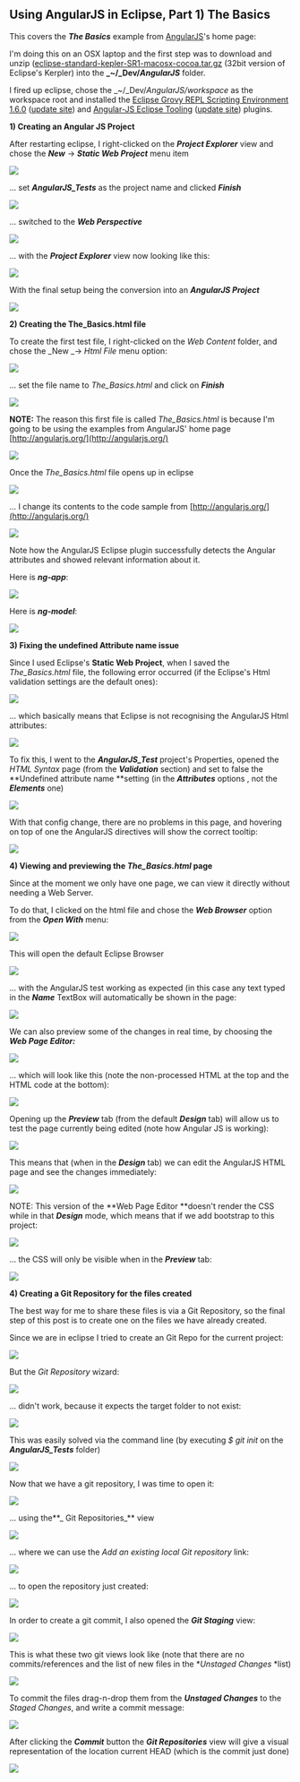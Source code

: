##  Using AngularJS in Eclipse, Part 1) The Basics

This  covers the _**The Basics**_ example from [AngularJS](http://angularjs.org/http://angularjs.org/)'s home page:  

I'm doing this on an OSX laptop and the first step was to download and unzip ([eclipse-standard-kepler-SR1-macosx-cocoa.tar.gz](http://www.eclipse.org/downloads/download.php?file=/technology/epp/downloads/release/kepler/SR1/eclipse-standard-kepler-SR1-macosx-cocoa.tar.gz) (32bit version of Eclipse's Kerpler) into the **_~/_Dev/_AngularJS_** folder.

I fired up eclipse, chose the _~/_Dev/_AngularJS/workspace_ as the workspace root and installed the [Eclipse Grovy REPL Scripting Environment 1.6.0](https://marketplace.eclipse.org/content/eclipse-grovy-repl-scripting-environment) ([update site](http://eclipse-plugin-builder.azurewebsites.net/)) and [Angular-JS Eclipse Tooling](https://github.com/angelozerr/angularjs-eclipse) ([update site](http://oss.opensagres.fr/angularjs-eclipse/1.0.0-SNAPSHOT/)) plugins.


**1) Creating an Angular JS Project**  

After restarting eclipse, I right-clicked on the **_Project Explorer_** view and chose the **_New_** -> **_Static Web Project_** menu item

[![](images/Screen_Shot_2014-02-19_at_16_38_43.png)](http://1.bp.blogspot.com/-B56lO0g6zwU/UwT3bmHMyGI/AAAAAAAAG5g/obPhZ5coWD0/s1600/Screen+Shot+2014-02-19+at+16.38.43.png)

... set **_AngularJS_Tests_** as the project name and clicked **_Finish_**

[![](images/Screen_Shot_2014-02-19_at_16_39_32.png)](http://2.bp.blogspot.com/-ZhxlaymwSS4/UwT3bntfzpI/AAAAAAAAG5c/kHEzhp8An3o/s1600/Screen+Shot+2014-02-19+at+16.39.32.png)

... switched to the **_Web Perspective_**

[![](images/Screen_Shot_2014-02-19_at_16_39_57.png)](http://3.bp.blogspot.com/-pRBNqa_-K70/UwT3btXOHtI/AAAAAAAAG5k/1OYo1Wheozg/s1600/Screen+Shot+2014-02-19+at+16.39.57.png)

... with the **_Project Explorer_** view now looking like this:

[![](images/Screen_Shot_2014-02-19_at_16_40_53.png)](http://2.bp.blogspot.com/-vUmO4KWEeCk/UwT3elCZ6KI/AAAAAAAAG6g/_aH6OZa9v5A/s1600/Screen+Shot+2014-02-19+at+16.40.53.png)

With the final setup being the conversion into an **_AngularJS Project_**

[![](images/Screen_Shot_2014-02-19_at_16_41_04.png)](http://1.bp.blogspot.com/-dzwplDIMxb0/UwT3cdjBDKI/AAAAAAAAG54/2byieoOAs9M/s1600/Screen+Shot+2014-02-19+at+16.41.04.png)

**2) Creating the The_Basics.html file**  

To create the first test file, I right-clicked on the _Web Content_ folder, and chose the _New _-> _Html File_ menu option:

[![](images/Screen_Shot_2014-02-19_at_16_41_54.png)](http://3.bp.blogspot.com/-UQwFx9Pcu7o/UwT3cp2EJoI/AAAAAAAAG5w/HOw6n4w5kAg/s1600/Screen+Shot+2014-02-19+at+16.41.54.png)

... set the file name to *The_Basics.html* and click on **_Finish_**

[![](images/Screen_Shot_2014-02-19_at_16_47_16.png)](http://1.bp.blogspot.com/-DKxJ3nFj4m4/UwT3dixOjTI/AAAAAAAAG6I/SWnCUKowE_c/s1600/Screen+Shot+2014-02-19+at+16.47.16.png)

**NOTE:** The reason this first file is called *The_Basics.html* is because I'm going to be using the examples from AngularJS' home page [http://angularjs.org/](http://angularjs.org/)

[![](images/Screen_Shot_2014-02-19_at_16_42_29.png)](http://4.bp.blogspot.com/-vXqvs93ufKA/UwT3dCrwLEI/AAAAAAAAG6A/WUsTnutGFsY/s1600/Screen+Shot+2014-02-19+at+16.42.29.png)

Once the *The_Basics.html* file opens up in eclipse

[![](images/Screen_Shot_2014-02-19_at_16_49_31.png)](http://2.bp.blogspot.com/-FclBKDoB6lo/UwT3dw43skI/AAAAAAAAG6Q/woQaq-hfQkc/s1600/Screen+Shot+2014-02-19+at+16.49.31.png)

... I change its contents to the code sample from [http://angularjs.org/](http://angularjs.org/)

[![](images/Screen_Shot_2014-02-19_at_16_50_25.png)](http://4.bp.blogspot.com/-fyWC3rSrsSo/UwT3eDJWJSI/AAAAAAAAG6Y/sjT7XrJw9VQ/s1600/Screen+Shot+2014-02-19+at+16.50.25.png)

Note how the AngularJS Eclipse plugin successfully detects the Angular attributes and showed relevant information about it.

Here is **_ng-app_**:

[![](images/Screen_Shot_2014-02-19_at_16_50_51.png)](http://3.bp.blogspot.com/-P7uYPDmj7Ok/UwT3g2zdphI/AAAAAAAAG7Q/uqM-oea5-l8/s1600/Screen+Shot+2014-02-19+at+16.50.51.png)

Here is **_ng-model_**:

[![](images/Screen_Shot_2014-02-19_at_16_51_08.png)](http://4.bp.blogspot.com/-KQiS1VKPVPM/UwT3e0Z11XI/AAAAAAAAG6o/C-4ykgVRmkM/s1600/Screen+Shot+2014-02-19+at+16.51.08.png)

**3) Fixing the undefined Attribute name issue**  

Since I used Eclipse's **Static Web Project**, when I saved the *The_Basics.html* file, the following error  occurred (if the Eclipse's Html validation settings are the default ones):

[![](images/Screen_Shot_2014-02-19_at_16_51_22.png)](http://3.bp.blogspot.com/-jfY0Yk4SOYA/UwT3fDl7qBI/AAAAAAAAG60/EQN7MUJth8M/s1600/Screen+Shot+2014-02-19+at+16.51.22.png)

... which basically means that Eclipse is not recognising the AngularJS Html attributes:

[![](images/Screen_Shot_2014-02-19_at_16_51_27.png)](http://3.bp.blogspot.com/-AYADiOtSbMM/UwT3ft_lm-I/AAAAAAAAG64/JI0a-IVDPQ0/s1600/Screen+Shot+2014-02-19+at+16.51.27.png)


To fix this, I went to the **_AngularJS_Test_** project's Properties, opened the _HTML Syntax_ page (from the **_Validation_** section) and set to false the **Undefined attribute name **setting (in the **_Attributes_** options , not the **_Elements_** one)  

[![](images/Screen_Shot_2014-02-19_at_17_08_36.png)](http://1.bp.blogspot.com/-MVLxW_PXxwo/UwT3hEVTSsI/AAAAAAAAG7Y/Q-XsYvC4s10/s1600/Screen+Shot+2014-02-19+at+17.08.36.png)

With that config change, there are no problems in this page, and hovering on top of one the AngularJS directives will show the correct tooltip:

[![](images/Screen_Shot_2014-02-19_at_17_09_28.png)](http://4.bp.blogspot.com/-H4MjXZg2SMc/UwT3hvbU0yI/AAAAAAAAG7g/P4mHFJIMvO0/s1600/Screen+Shot+2014-02-19+at+17.09.28.png)

**4) Viewing and previewing the *The_Basics.html* page**

Since at the moment we only have one page, we can view it directly without needing a Web Server.

To do that, I clicked on the html file and chose the **_Web Browser_** option from the **_Open With_** menu:

[![](images/Screen_Shot_2014-02-19_at_17_09_41.png)](http://2.bp.blogspot.com/-sWciFaQbqeQ/UwT3iOUtRrI/AAAAAAAAG7o/V8cwAq2N9h8/s1600/Screen+Shot+2014-02-19+at+17.09.41.png)

This will open the default Eclipse Browser

[![](images/Screen_Shot_2014-02-19_at_17_10_10.png)](http://1.bp.blogspot.com/-CbK66SqYCkc/UwT3iW6QfEI/AAAAAAAAG7w/dOj4I4-j8FQ/s1600/Screen+Shot+2014-02-19+at+17.10.10.png)

... with the AngularJS test working as expected (in this case any text typed in the **_Name_** TextBox will automatically be shown in the page:

[![](images/Screen_Shot_2014-02-19_at_17_10_21.png)](http://3.bp.blogspot.com/-RuhT5HnDH44/UwT3lGATGbI/AAAAAAAAG9E/JbSgRs1AgLI/s1600/Screen+Shot+2014-02-19+at+17.10.21.png)

We can also preview some of the changes in real time, by choosing the **_Web Page Editor:_**

[![](images/Screen_Shot_2014-02-19_at_17_10_46.png)](http://3.bp.blogspot.com/--Zk4Jhq1q10/UwT3i7ULY1I/AAAAAAAAG8A/hPCJY0Dhvp0/s1600/Screen+Shot+2014-02-19+at+17.10.46.png)

... which will look like this (note the non-processed HTML at the top and the HTML code at the bottom):

[![](images/Screen_Shot_2014-02-19_at_17_11_04.png)](http://1.bp.blogspot.com/-WoqWmXfqsDQ/UwT3jUK_V_I/AAAAAAAAG8M/c1dnxd3IKbA/s1600/Screen+Shot+2014-02-19+at+17.11.04.png)

Opening up the **_Preview_** tab (from the default **_Design_** tab) will allow us to test the page currently being edited (note how Angular JS is working):

[![](images/Screen_Shot_2014-02-19_at_17_11_23.png)](http://3.bp.blogspot.com/-2e7BA0FetAY/UwT3jjddTdI/AAAAAAAAG8Q/bxXOKRvChJE/s1600/Screen+Shot+2014-02-19+at+17.11.23.png)

This means that (when in the **_Design_** tab) we can edit the AngularJS HTML page and see the changes immediately:

[![](images/Screen_Shot_2014-02-19_at_17_12_13.png)](http://2.bp.blogspot.com/-N9TmY355300/UwT3kFqFOZI/AAAAAAAAG8Y/SeUGg_Tvn18/s1600/Screen+Shot+2014-02-19+at+17.12.13.png)

NOTE: This version of the **Web Page Editor **doesn't render the CSS while in that **_Design_** mode, which means that if we add bootstrap to this project:

[![](images/Screen_Shot_2014-02-19_at_17_23_58.png)](http://4.bp.blogspot.com/-Owx235gciTc/UwT3kc0-U3I/AAAAAAAAG8g/X95IRlvKGyQ/s1600/Screen+Shot+2014-02-19+at+17.23.58.png)

... the CSS will only be visible when in the **_Preview_** tab:  

[![](images/Screen_Shot_2014-02-19_at_17_24_12.png)](http://4.bp.blogspot.com/-vtCpjTUJ6HI/UwT3lFkk96I/AAAAAAAAG8o/3CJFCWUcHz0/s1600/Screen+Shot+2014-02-19+at+17.24.12.png)

**4) Creating a Git Repository for the files created**  

The best way for me to share these files is via a Git Repository, so the final step of this post is to create one on the files we have already created.

Since we are in eclipse I tried to create an Git Repo for the current project:

[![](images/Screen_Shot_2014-02-19_at_17_43_58.png)](http://2.bp.blogspot.com/-78lb7IDudvA/UwT3lfIyZhI/AAAAAAAAG9A/Pngz503zyp8/s1600/Screen+Shot+2014-02-19+at+17.43.58.png)

But the *Git Repository* wizard:  

[![](images/Screen_Shot_2014-02-19_at_17_44_24.png)](http://2.bp.blogspot.com/-zrzeIFi5avY/UwT3mU6UnMI/AAAAAAAAG9Y/piIfA7US_iY/s1600/Screen+Shot+2014-02-19+at+17.44.24.png)

... didn't work, because it expects the target folder to not exist:

[![](images/Screen_Shot_2014-02-19_at_17_48_31.png)](http://1.bp.blogspot.com/-2IGWLah2ODg/UwT3n0cIfhI/AAAAAAAAG9k/qk8VL68vsnA/s1600/Screen+Shot+2014-02-19+at+17.48.31.png)

This was easily solved via the command line (by executing _$ git init_ on the **_AngularJS_Tests_** folder)

[![](images/Screen_Shot_2014-02-19_at_18_22_10.png)](http://4.bp.blogspot.com/-9ilkH_K52hc/UwT3oWA1Z_I/AAAAAAAAG9w/N1B1DekFHaA/s1600/Screen+Shot+2014-02-19+at+18.22.10.png)

Now that we have a git repository, I was time to open it:

[![](images/Screen_Shot_2014-02-19_at_17_45_45.png)](http://1.bp.blogspot.com/-2P0K6E8UEZU/UwT3pKaG3GI/AAAAAAAAG-E/7Yw-3lIuMdM/s1600/Screen+Shot+2014-02-19+at+17.45.45.png)

... using the**_ Git Repositories_** view

[![](images/Screen_Shot_2014-02-19_at_17_46_03.png)](http://3.bp.blogspot.com/-Syxk6Em1Stg/UwT3ntsuakI/AAAAAAAAG9o/uE8XQJlK3hg/s1600/Screen+Shot+2014-02-19+at+17.46.03.png)

... where we can use the _Add an existing local Git repository_ link:

[![](images/Screen_Shot_2014-02-19_at_18_22_37.png)](http://3.bp.blogspot.com/-17VitQGxFEo/UwT3orgLBkI/AAAAAAAAG94/S8UEYWUIiMA/s1600/Screen+Shot+2014-02-19+at+18.22.37.png)

... to open the repository just created:

[![](images/Screen_Shot_2014-02-19_at_18_23_07.png)](http://4.bp.blogspot.com/-6aYeGTVpz_M/UwT3puS339I/AAAAAAAAG-I/6mTJfOI5h6c/s1600/Screen+Shot+2014-02-19+at+18.23.07.png)

In order to create a git commit, I also opened the **_Git Staging_** view:

[![](images/Screen_Shot_2014-02-19_at_18_24_16.png)](http://1.bp.blogspot.com/-QRSV4DLjj-w/UwT3qGkEHKI/AAAAAAAAG-Y/QOmiYR5Tq8g/s1600/Screen+Shot+2014-02-19+at+18.24.16.png)

This is what these two git views look like (note that there are no commits/references and the list of new files in the **Unstaged Changes* *list)

[![](images/Screen_Shot_2014-02-19_at_18_25_20.png)](http://3.bp.blogspot.com/-ifymHiFLfgw/UwT3qc0ohEI/AAAAAAAAG-U/yy-EKFgBuxA/s1600/Screen+Shot+2014-02-19+at+18.25.20.png)

To commit the files drag-n-drop them from the **_Unstaged Changes_** to the _Staged Changes_, and write a commit message:

[![](images/Screen_Shot_2014-02-19_at_18_25_49.png)](http://3.bp.blogspot.com/-Zww7cJPHNKQ/UwT3q14aULI/AAAAAAAAG-g/my0wVqdKYXI/s1600/Screen+Shot+2014-02-19+at+18.25.49.png)

After clicking the **_Commit_** button the **_Git Repositories_** view will give a visual representation of the location current HEAD (which is the commit just done)

[![](images/Screen_Shot_2014-02-19_at_18_26_06.png)](http://2.bp.blogspot.com/-Hl9V7rKQK3w/UwT3rDepfOI/AAAAAAAAG-w/bJ0EGKxFrKo/s1600/Screen+Shot+2014-02-19+at+18.26.06.png)

